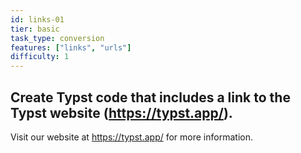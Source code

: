 ```yaml
---
id: links-01
tier: basic
task_type: conversion
features: ["links", "urls"]
difficulty: 1
---
```

Create Typst code that includes a link to the Typst website (https://typst.app/).
---
Visit our website at https://typst.app/ for more information.
